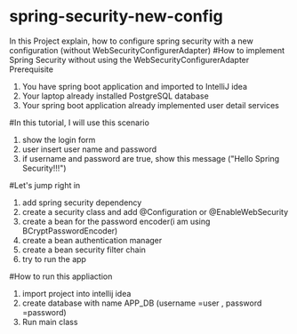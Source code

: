 # spring-security-new-config
In this Project explain, how to configure spring security with a new configuration (without WebSecurityConfigurerAdapter)
#How to implement Spring Security without using the WebSecurityConfigurerAdapter
Prerequisite
1. You have spring boot application and imported to IntelliJ idea
2. Your laptop already installed PostgreSQL database
3. Your spring boot application already implemented user detail services

#In this tutorial, I will use this scenario
1. show the login form
2. user insert user name and password
3. if username and password are true, show this message ("Hello Spring Security!!!")

#Let's jump right in
1. add spring security dependency
2. create a security class and add @Configuration or @EnableWebSecurity
3. create a bean for the password encoder(i am using BCryptPasswordEncoder)
4. create a bean authentication manager
5. create a bean security filter chain
6. try to run the app

#How to run this appliaction
1. import project into intellij idea
2. create database with name APP_DB (username =user , password =password)
3. Run main class
